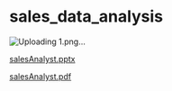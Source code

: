 # sales_data_analysis
![Uploading 1.png…]()

[salesAnalyst.pptx](https://github.com/user-attachments/files/15931632/salesAnalyst.pptx)


[salesAnalyst.pdf](https://github.com/user-attachments/files/15931631/salesAnalyst.pdf)



